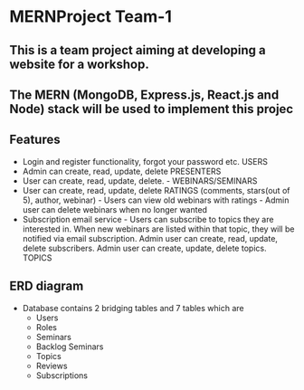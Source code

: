 # MERNProject Team-1
   ## This is a team project aiming at developing a website for a workshop.
   ## The MERN (MongoDB, Express.js, React.js and Node) stack will be used to implement this projec

 ## Features
   - Login and register functionality, forgot your password etc. USERS 
   - Admin can create, read, update, delete PRESENTERS 
   - User can create, read, update, delete. - WEBINARS/SEMINARS 
   - User can create, read, update, delete RATINGS (comments, stars(out of 5), author, webinar) - Users can view old webinars with ratings - Admin user can delete   webinars when no longer wanted 
   - Subscription email service - Users can subscribe to topics they are interested in. When new webinars are listed within that topic, they will be notified via email subscription. Admin user can create, read, update, delete subscribers. Admin user can create, update, delete topics. TOPICS 
## ERD diagram
  - Database contains 2 bridging tables and 7 tables which are
      - Users
      - Roles
      - Seminars
      - Backlog Seminars 
      - Topics
      - Reviews
      - Subscriptions
